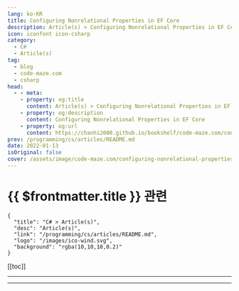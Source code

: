 ```yaml
---
lang: ko-KR
title: Configuring Nonrelational Properties in EF Core
description: Article(s) > Configuring Nonrelational Properties in EF Core
icon: iconfont icon-csharp
category: 
  - C#
  - Article(s)
tag: 
  - blog
  - code-maze.com
  - csharp
head:  
  - - meta:
    - property: og:title
      content: Article(s) > Configuring Nonrelational Properties in EF Core
    - property: og:description
      content: Configuring Nonrelational Properties in EF Core
    - property: og:url
      content: https://chanhi2000.github.io/bookshelf/code-maze.com/configuring-nonrelational-properties.html
prev: /programming/cs/articles/README.md
date: 2022-01-13
isOriginal: false
cover: /assets/image/code-maze.com/configuring-nonrelational-properties/banner.png
---
```


# {{ $frontmatter.title }} 관련

```component VPCard
{
  "title": "C# > Article(s)",
  "desc": "Article(s)",
  "link": "/programming/cs/articles/README.md",
  "logo": "/images/ico-wind.svg",
  "background": "rgba(10,10,10,0.2)"
}
```

[[toc]]

---

<SiteInfo
  name="Configuring Nonrelational Properties in EF Core"
  desc="In this article, we are going to talk about EF Core Configuration of Nonrelational properties and different approaches to do that."
  url="https://code-maze.com/configuring-nonrelational-properties/"
  logo="/assets/image/code-maze.com/favicon.png"
  preview="/assets/image/code-maze.com/configuring-nonrelational-properties/banner.png"/>

<!-- TODO: 작성 -->

---

<TagLinks />